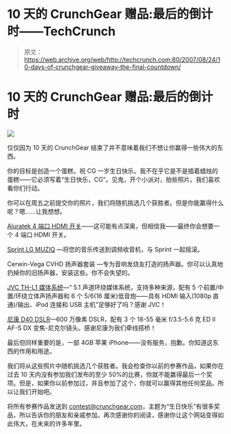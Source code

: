 # 10 天的 CrunchGear 赠品:最后的倒计时——TechCrunch

> 原文：<https://web.archive.org/web/http://techcrunch.com:80/2007/08/24/10-days-of-crunchgear-giveaway-the-final-countdown/>

# 10 天的 CrunchGear 赠品:最后的倒计时

![](img/23b76533e5bc26cf29cc6285614f4e2a.png)

仅仅因为 10 天的 CrunchGear 结束了并不意味着我们不想让你赢得一些伟大的东西。

你的目标是创造一个蛋糕，祝 CG 一岁生日快乐。我不在乎它是不是插着蜡烛的蛋糕——它必须写着“生日快乐，CG”。见鬼，开个小派对，拍些照片。我们喜欢看你们行动。

你可以在周五之前提交你的照片，我们将随机挑选几个获胜者。但是你能赢得什么呢？嗯……让我想想。

[Aluratek 4 端口 HDMI 开关](https://web.archive.org/web/20210116064136/http://www.topix.com/gadgets/home-automation/2007/08/aluratek-simplifies-hdmi-source-connections-with-4-port-switch)——这可能有点深奥，但相信我——最终你会想要一个 4 端口 HDMI 开关。

[Sprint LG MUZIQ](https://web.archive.org/web/20210116064136/http://www2.sprint.com/mr/news_dtl.do?id=17220) —将您的音乐传送到调频收音机，与 Sprint 一起摇滚。

Cerwin-Vega CVHD 扬声器套装 —专为音响发烧友打造的扬声器。你可以认真地扔掉你的旧扬声器，安装这些。你不会失望的。

[JVC TH-L1 媒体系统](https://web.archive.org/web/20210116064136/http://www.jvc.com/product.jsp?modelId=MODL027941)—“
5.1 声道环绕媒体系统，支持多种来源，配有 5 个前置/中置/环绕立体声扬声器和 6 个 5/6(16 厘米)低音炮——具有 HDMI 输入(1080p 直通)/输出、iPod 连接和 USB 主机”足够好了吗？感谢 JVC！

[尼康 D40 DSLR](https://web.archive.org/web/20210116064136/http://www.nikonusa.com/template.php?cat=1&grp=2&productNr=25420)—600 万像素 DSLR，配有 3 个 18-55 毫米 f/3.5-5.6 克 ED II AF-S DX 变焦-尼克尔镜头。感谢尼康为我们牵线搭桥！

最后但同样重要的是，一部 4GB 苹果 iPhone——没有服务，抱歉。你知道这东西的作用和用途。

我们将从这些照片中随机挑选几个获胜者。我会检查你以前的参赛作品，如果你在过去 10 天内没有参加我们发布的至少 50%的比赛，你就不能赢得最后一个奖项。但是，如果你以前参加过，并且参加了这个，你就可以赢得其他任何奖品。所以让我们开始吧。

将所有参赛作品发送到 contest@crunchgear.com，主题为“生日快乐”有很多奖品，所以告诉你的朋友和亲戚参加。再次感谢你的阅读，感谢你让这个网站变得如此伟大，在未来的许多年里。